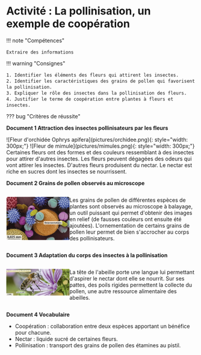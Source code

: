 
# Activité : La pollinisation, un exemple de coopération

!!! note "Compétences"

    Extraire des informations

!!! warning "Consignes"

    1. Identifier les éléments des fleurs qui attirent les insectes.
    2. Identifier les caractéristiques des grains de pollen qui favorisent la pollinisation.
    3. Expliquer le rôle des insectes dans la pollinisation des fleurs.
    4. Justifier le terme de coopération entre plantes à fleurs et insectes.


??? bug "Critères de réussite"




**Document 1 Attraction des insectes pollinisateurs par les fleurs**


<div markdown style="display:flex; flex-direction:row">
![Fleur d'orchidée Ophrys apifera](pictures/orchidee.png){: style="width: 300px;"} 
![Fleur de mimule](pictures/mimules.png){: style="width: 300px;"}
</div>
Certaines fleurs ont des formes et des couleurs ressemblant à des insectes pour attirer d'autres insectes. 
Les fleurs peuvent dégagées des odeurs qui vont attirer les insectes. 
D'autres fleurs produisent du nectar. Le nectar est riche en sucres dont les insectes se nourrissent. 



**Document 2 Grains de pollen observés au microscope**


<div markdown style="display:flex; flex-direction:row">
<div markdown style="display:flex; flex-direction:row; flex: 1 1 0;">

![](pictures/grainPollen.png)
</div>
<div markdown style="display:flex; flex-direction:column; flex: 2 1 0;">

Les grains de pollen de différentes espèces de plantes sont observés au microscope à balayage, un outil puissant qui permet d'obtenir des images en relief (de fausses couleurs ont ensuite été ajoutées). L'ornementation de certains grains de pollen leur permet de bien s'accrocher au corps des pollinisateurs.
</div>
</div>

**Document 3 Adaptation du corps des insectes à la pollinisation**
<div markdown style="display:flex; flex-direction:row">
<div markdown style="display:flex; flex-direction:row; flex: 1 1 0;">

![](pictures/abeillesPollen.png)
</div>
<div markdown style="display:flex; flex-direction:column; flex: 2 1 0;">

La tête de l'abeille porte une langue lui permettant d'aspirer le nectar dont elle se nourrit. Sur ses pattes, des poils rigides permettent la collecte du pollen, une autre ressource alimentaire des abeilles.
</div>
</div>

**Document 4 Vocabulaire**

- Coopération : collaboration entre deux espèces apportant un bénéfice pour chacune.
- Nectar : liquide sucré de certaines fleurs.
- Pollinisation : transport des grains de pollen des étamines au pistil.
